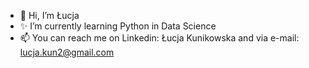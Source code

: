 - 👋 Hi, I’m Łucja
- ✨ I’m currently learning Python in Data Science
- 📫 You can reach me on Linkedin: Łucja Kunikowska and via e-mail: lucja.kun2@gmail.com


<!---
lucyxkk/lucyxkk is a ✨ special ✨ repository because its `README.md` (this file) appears on your GitHub profile.
You can click the Preview link to take a look at your changes.
--->
